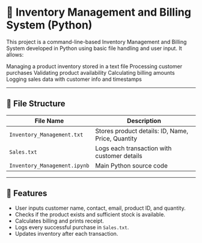 # 🛒 Inventory Management and Billing System (Python)

This project is a command-line-based Inventory Management and Billing System developed in Python using basic file handling and user input. It allows:

Managing a product inventory stored in a text file
Processing customer purchases
Validating product availability
Calculating billing amounts
Logging sales data with customer info and timestamps

---

## 📁 File Structure

| File Name                  | Description                                     |
|---------------------------|-------------------------------------------------|
| `Inventory_Management.txt`| Stores product details: ID, Name, Price, Quantity |
| `Sales.txt`               | Logs each transaction with customer details     |
| `Inventory_Management.ipynb`    | Main Python source code                         |

---

## 📌 Features

- User inputs customer name, contact, email, product ID, and quantity.
- Checks if the product exists and sufficient stock is available.
- Calculates billing and prints receipt.
- Logs every successful purchase in `Sales.txt`.
- Updates inventory after each transaction.


